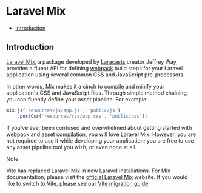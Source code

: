 # Laravel Mix

- [Introduction](#introduction)

<a name="introduction"></a>

## Introduction

[Laravel Mix](https://github.com/laravel-mix/laravel-mix), a package developed
by [Laracasts](https://laracasts.com) creator Jeffrey Way, provides a fluent API
for defining [webpack](https://webpack.js.org) build steps for your Laravel
application using several common CSS and JavaScript pre-processors.

In other words, Mix makes it a cinch to compile and minify your application's
CSS and JavaScript files. Through simple method chaining, you can fluently
define your asset pipeline. For example:

```js
mix.js('resources/js/app.js', 'public/js')
    .postCss('resources/css/app.css', 'public/css');
```

If you've ever been confused and overwhelmed about getting started with webpack
and asset compilation, you will love Laravel Mix. However, you are not required
to use it while developing your application; you are free to use any asset
pipeline tool you wish, or even none at all.

> [!NOTE]
> Vite has replaced Laravel Mix in new Laravel installations. For Mix
> documentation, please visit the [official Laravel Mix](https://laravel-mix.com/)
> website. If you would like to switch to Vite, please see
> our [Vite migration guide](https://github.com/laravel/vite-plugin/blob/main/UPGRADE.md#migrating-from-laravel-mix-to-vite).

